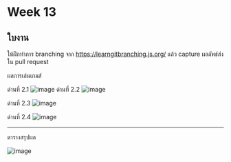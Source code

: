 # Week 13 #

## ใบงาน

ให้ฝึกทำการ branching  จาก  https://learngitbranching.js.org/ แล้ว capture ผลลัพธ์ส่งใน pull request

ผลการเล่นเกมส์

ด่านที่ 2.1 
![image](https://user-images.githubusercontent.com/92082350/144767876-4119e20d-d5c6-4127-9a05-23a2ae2d599c.png)
ด่านที่ 2.2
![image](https://user-images.githubusercontent.com/92082350/144767926-7818ccba-590f-47b2-9da3-1d6c42ec994a.png)

ด่านที่ 2.3
![image](https://user-images.githubusercontent.com/92082350/144768012-19206f7e-6d7c-4cda-96be-b2784c3f295c.png)

ด่านที่ 2.4
![image](https://user-images.githubusercontent.com/92082350/144768118-28f43c2f-360f-439a-aeed-dd16d5c7122c.png)

---
ตารางสรุปผล


![image](https://user-images.githubusercontent.com/92082350/144768126-e5eeab9a-1a07-4665-8e04-144d5d746fc4.png)



